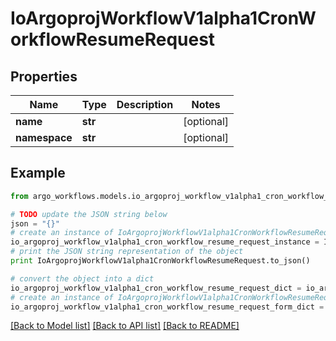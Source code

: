 # IoArgoprojWorkflowV1alpha1CronWorkflowResumeRequest


## Properties

Name | Type | Description | Notes
------------ | ------------- | ------------- | -------------
**name** | **str** |  | [optional] 
**namespace** | **str** |  | [optional] 

## Example

```python
from argo_workflows.models.io_argoproj_workflow_v1alpha1_cron_workflow_resume_request import IoArgoprojWorkflowV1alpha1CronWorkflowResumeRequest

# TODO update the JSON string below
json = "{}"
# create an instance of IoArgoprojWorkflowV1alpha1CronWorkflowResumeRequest from a JSON string
io_argoproj_workflow_v1alpha1_cron_workflow_resume_request_instance = IoArgoprojWorkflowV1alpha1CronWorkflowResumeRequest.from_json(json)
# print the JSON string representation of the object
print IoArgoprojWorkflowV1alpha1CronWorkflowResumeRequest.to_json()

# convert the object into a dict
io_argoproj_workflow_v1alpha1_cron_workflow_resume_request_dict = io_argoproj_workflow_v1alpha1_cron_workflow_resume_request_instance.to_dict()
# create an instance of IoArgoprojWorkflowV1alpha1CronWorkflowResumeRequest from a dict
io_argoproj_workflow_v1alpha1_cron_workflow_resume_request_form_dict = io_argoproj_workflow_v1alpha1_cron_workflow_resume_request.from_dict(io_argoproj_workflow_v1alpha1_cron_workflow_resume_request_dict)
```
[[Back to Model list]](../README.md#documentation-for-models) [[Back to API list]](../README.md#documentation-for-api-endpoints) [[Back to README]](../README.md)


